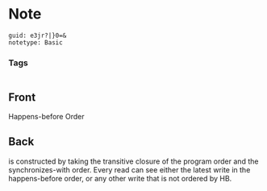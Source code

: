 # Note
```
guid: e3jr?|}0=&
notetype: Basic
```

### Tags
```
```

## Front
Happens-before Order

## Back
is constructed by taking the transitive closure of the program order and the synchronizes-with order.
Every read can see either the latest write in the happens-before order, or any other write that is not ordered by HB.
